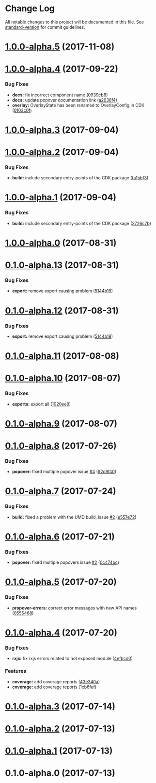 # Change Log

All notable changes to this project will be documented in this file. See [standard-version](https://github.com/conventional-changelog/standard-version) for commit guidelines.

<a name="1.0.0-alpha.5"></a>
# [1.0.0-alpha.5](https://github.com/material-extended/mde/compare/v1.0.0-alpha.4...v1.0.0-alpha.5) (2017-11-08)



<a name="1.0.0-alpha.4"></a>
# [1.0.0-alpha.4](https://github.com/material-extended/mde/compare/v1.0.0-alpha.3...v1.0.0-alpha.4) (2017-09-22)


### Bug Fixes

* **docs:** fix incorrect component name ([0939cb6](https://github.com/material-extended/mde/commit/0939cb6))
* **docs:** update popover documentation link ([a2636f4](https://github.com/material-extended/mde/commit/a2636f4))
* **overlay:** OverlayState has been renamed to OverlayConfig in CDK ([0103c0f](https://github.com/material-extended/mde/commit/0103c0f))



<a name="1.0.0-alpha.3"></a>
# [1.0.0-alpha.3](https://github.com/material-extended/mde/compare/v1.0.0-alpha.2...v1.0.0-alpha.3) (2017-09-04)



<a name="1.0.0-alpha.2"></a>
# [1.0.0-alpha.2](https://github.com/material-extended/mde/compare/v1.0.0-alpha.1...v1.0.0-alpha.2) (2017-09-04)


### Bug Fixes

* **build:** include secondary entry-points of the CDK package ([fa1bbf3](https://github.com/material-extended/mde/commit/fa1bbf3))



<a name="1.0.0-alpha.1"></a>
# [1.0.0-alpha.1](https://github.com/material-extended/mde/compare/v1.0.0-alpha.0...v1.0.0-alpha.1) (2017-09-04)


### Bug Fixes

* **build:** include secondary entry-points of the CDK package ([2726c7b](https://github.com/material-extended/mde/commit/2726c7b))



<a name="1.0.0-alpha.0"></a>
# [1.0.0-alpha.0](https://github.com/material-extended/mde/compare/v0.1.0-alpha.13...v1.0.0-alpha.0) (2017-08-31)



<a name="0.1.0-alpha.13"></a>
# [0.1.0-alpha.13](https://github.com/material-extended/mde/compare/v0.1.0-alpha.11...v0.1.0-alpha.13) (2017-08-31)


### Bug Fixes

* **export:** remove export causing problem ([5144b19](https://github.com/material-extended/mde/commit/5144b19))



<a name="0.1.0-alpha.12"></a>
# [0.1.0-alpha.12](https://github.com/material-extended/mde/compare/v0.1.0-alpha.11...v0.1.0-alpha.12) (2017-08-31)


### Bug Fixes

* **export:** remove export causing problem ([5144b19](https://github.com/material-extended/mde/commit/5144b19))



<a name="0.1.0-alpha.11"></a>
# [0.1.0-alpha.11](https://github.com/material-extended/mde/compare/v0.1.0-alpha.10...v0.1.0-alpha.11) (2017-08-08)



<a name="0.1.0-alpha.10"></a>
# [0.1.0-alpha.10](https://github.com/material-extended/mde/compare/v0.1.0-alpha.9...v0.1.0-alpha.10) (2017-08-07)


### Bug Fixes

* **exports:** export all ([1920ee8](https://github.com/material-extended/mde/commit/1920ee8))



<a name="0.1.0-alpha.9"></a>
# [0.1.0-alpha.9](https://github.com/material-extended/mde/compare/v0.1.0-alpha.8...v0.1.0-alpha.9) (2017-08-07)



<a name="0.1.0-alpha.8"></a>
# [0.1.0-alpha.8](https://github.com/material-extended/mde/compare/v0.1.0-alpha.7...v0.1.0-alpha.8) (2017-07-26)


### Bug Fixes

* **popover:** fixed multiple popover issue [#4](https://github.com/material-extended/mde/issues/4) ([92c9f40](https://github.com/material-extended/mde/commit/92c9f40))



<a name="0.1.0-alpha.7"></a>
# [0.1.0-alpha.7](https://github.com/material-extended/mde/compare/v0.1.0-alpha.6...v0.1.0-alpha.7) (2017-07-24)


### Bug Fixes

* **build:** fixed a problem with the UMD build, issue [#2](https://github.com/material-extended/mde/issues/2) ([e557e72](https://github.com/material-extended/mde/commit/e557e72))



<a name="0.1.0-alpha.6"></a>
# [0.1.0-alpha.6](https://github.com/material-extended/mde/compare/v0.1.0-alpha.5...v0.1.0-alpha.6) (2017-07-21)


### Bug Fixes

* **popover:** fixed multiple popovers issue [#2](https://github.com/material-extended/mde/issues/2) ([0c474bc](https://github.com/material-extended/mde/commit/0c474bc))



<a name="0.1.0-alpha.5"></a>
# [0.1.0-alpha.5](https://github.com/material-extended/mde/compare/v0.1.0-alpha.4...v0.1.0-alpha.5) (2017-07-20)


### Bug Fixes

* **propover-errors:** correct error messages with new API names ([0555468](https://github.com/material-extended/mde/commit/0555468))



<a name="0.1.0-alpha.4"></a>
# [0.1.0-alpha.4](https://github.com/material-extended/mde/compare/v0.1.0-alpha.3...v0.1.0-alpha.4) (2017-07-20)


### Bug Fixes

* **rxjs:** fix rxjs errors related to not exposed module ([4efbcd0](https://github.com/material-extended/mde/commit/4efbcd0))


### Features

* **coverage:** add coverage reports ([43e340a](https://github.com/material-extended/mde/commit/43e340a))
* **coverage:** add coverage reports ([1cb6fef](https://github.com/material-extended/mde/commit/1cb6fef))



<a name="0.1.0-alpha.3"></a>
# [0.1.0-alpha.3](https://github.com/material-extended/mde/compare/v0.1.0-alpha.2...v0.1.0-alpha.3) (2017-07-14)



<a name="0.1.0-alpha.2"></a>
# [0.1.0-alpha.2](https://github.com/material-extended/mde/compare/v0.1.0-alpha.1...v0.1.0-alpha.2) (2017-07-13)



<a name="0.1.0-alpha.1"></a>
# [0.1.0-alpha.1](https://github.com/material-extended/mde/compare/v0.1.0-alpha.0...v0.1.0-alpha.1) (2017-07-13)



<a name="0.1.0-alpha.0"></a>
# 0.1.0-alpha.0 (2017-07-13)

